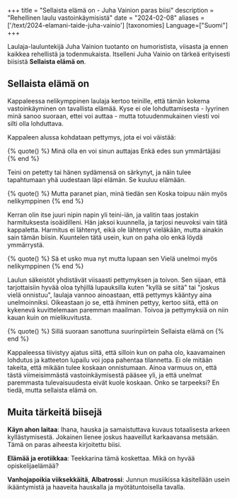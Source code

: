 +++
title = "Sellaista elämä on - Juha Vainion paras biisi"
description = "Rehellinen laulu vastoinkäymisistä"
date = "2024-02-08"
aliases = ['/text/2024-elamani-taide-juha-vainio']
[taxonomies]
Language=["Suomi"]
+++

Laulaja-lauluntekijä Juha Vainion tuotanto on humoristista, viisasta ja ennen kaikkea rehellistä ja todenmukaista.
Itselleni Juha Vainio on tärkeä erityisesti biisistä **Sellaista elämä on**.

## Sellaista elämä on

Kappaleessa nelikymppinen laulaja kertoo teinille, että tämän kokema vastoinkäyminen on tavallista elämää. Kyse ei ole lohduttamisesta - lyyrinen minä sanoo suoraan, ettei voi auttaa - mutta totuudenmukainen viesti voi silti olla lohduttava.

Kappaleen alussa kohdataan pettymys, jota ei voi väistää:

{% quote() %}
Minä olla en voi sinun auttajas
Enkä edes sun ymmärtäjäsi
{% end %}

Teini on petetty tai hänen sydämensä on särkynyt, ja näin tulee tapahtumaan yhä uudestaan läpi elämän. Se kuuluu elämään.

{% quote() %}
Mutta paranet pian, minä tiedän sen
Koska toipuu näin myös nelikymppinen
{% end %}

Kerran olin itse juuri nipin napin yli teini-iän, ja valitin taas jostakin harmituksesta isoäidilleni. Hän jaksoi kuunnella, ja tarjosi neuvoksi vain tätä kappaletta. Harmitus ei lähtenyt, eikä ole lähtenyt vieläkään, mutta ainakin sain tämän biisin. Kuuntelen tätä usein, kun on paha olo enkä löydä ymmärrystä.

{% quote() %}
Sä et usko mua nyt mutta lupaan sen
Vielä unelmoi myös nelikymppinen
{% end %}

Laulun säkeistöt yhdistävät viisaasti pettymyksen ja toivon. Sen sijaan, että tarjottaisiin hyvää oloa tyhjillä lupauksilla kuten "kyllä se siitä" tai "joskus vielä onnistuu", laulaja vannoo ainoastaan, että pettymys kääntyy aina unelmoinniksi. Oikeastaan jo se, että ihminen pettyy, kertoo siitä, että on kykenevä kuvittelemaan paremman maailman. Toivoa ja pettymyksiä on niin kauan kuin on mielikuvitusta.

{% quote() %}
Sillä suoraan sanottuna suurinpiirtein
Sellaista elämä on
{% end %}

Kappaleessa tiivistyy ajatus siitä, että silloin kun on paha olo, kaavamainen lohdutus ja katteeton lupailu voi jopa pahentaa tilannetta. Ei ole mitään takeita, että mikään tulee koskaan onnistumaan. Ainoa varmuus on, että tästä viimeisimmästä vastoinkäymisestä pääsee yli, ja että unelmat paremmasta tulevaisuudesta eivät kuole koskaan. Onko se tarpeeksi? En tiedä, mutta sellaista elämä on.

## Muita tärkeitä biisejä

**Käyn ahon laitaa**: Ihana, hauska ja samaistuttava kuvaus totaalisesta arkeen kyllästymisestä. Jokainen lienee joskus haaveillut karkaavansa metsään. Tämä on paras aiheesta kirjoitettu biisi.

**Elämää ja erotiikkaa**: Teekkarina tämä koskettaa. Mikä on hyvää opiskelijaelämää?

**Vanhojapoikia viiksekkäitä**, **Albatrossi**: Junnun musiikissa käsitellään usein ikääntymistä ja haaveita hauskalla ja myötätuntoisella tavalla.
